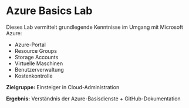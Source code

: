 # Azure Basics Lab
Dieses Lab vermittelt grundlegende Kenntnisse im Umgang mit Microsoft Azure:
- Azure-Portal
- Resource Groups
- Storage Accounts
- Virtuelle Maschinen
- Benutzerverwaltung
- Kostenkontrolle

**Zielgruppe:** Einsteiger in Cloud-Administration

**Ergebnis:** Verständnis der Azure-Basisdienste + GitHub-Dokumentation

